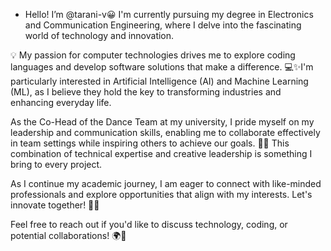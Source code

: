 - Hello!  I’m @tarani-v😀 I'm currently pursuing my degree in Electronics and Communication Engineering, where I delve into the fascinating world of technology and innovation. 

💡 My passion for computer technologies drives me to explore coding languages and develop software solutions that make a difference. 💻✨I'm particularly interested in Artificial Intelligence (AI) and Machine Learning (ML), as I believe they hold the key to transforming industries and enhancing everyday life. 

As the Co-Head of the Dance Team at my university, I pride myself on my leadership and communication skills, enabling me to collaborate effectively in team settings while inspiring others to achieve our goals. 🤝💬 This combination of technical expertise and creative leadership is something I bring to every project.

As I continue my academic journey, I am eager to connect with like-minded professionals and explore opportunities that align with my interests. Let's innovate together! 🚀🔗

Feel free to reach out if you'd like to discuss technology, coding, or potential collaborations! 🌍🤖
